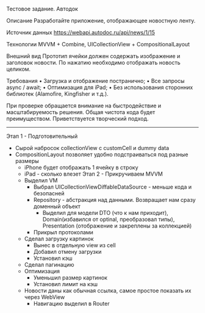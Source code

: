 Тестовое задание. Автодок

Описание
Разработайте приложение, отображающее новостную ленту.

Источник данных
https://webapi.autodoc.ru/api/news/1/15

Технологии
MVVM + Combine,
UICollectionView + CompositionalLayout

Внешний вид
Прототип ячейки должен содержать изображение и заголовок новости. По нажатию необходимо отображать новость целиком.

Требования
• Загрузка и отображение постранично;
• Все запросы async / await;
• Оптимизация для iPad;
• Без использования сторонних библиотек
(Alamofire, Kingfisher и т.д.).

При проверке обращается внимание на быстродействие и масштабируемость решения. 
Общая чистота кода будет преимуществом.
Приветствуется творческий подход.

--- 

Этап 1 - Подготовительный
 - Сырой набросок collectionView с customCell и dummy data
 - CompositionLayout позволяет удобно подстраиваться под разные размеры
    - iPhone будет отображать 1 ячейку в строку 
    - iPad - сколько влезет
Этап 2 - Прикручиваем MVVM
    - Выделил VM
        - Выбрал UICollectionViewDiffableDataSource - меньше кода и безопасней
        - Repository - абстракция над данными. Возвращает нам сразу доменный объект
            - Выделил для модели DTO (что к нам приходит), Domain(избавился от optinal, преобразовал типы), Presentation (отображение и закреплены за коллекцией)
        - Прикрыл протоколами
    - Сделал загрузку картинок
        - Вынес в отдельную view из cell
        - Добавил отмену загрузки
        - Установил кэш
    - Сделал пагинацию
    - Оптимизация
        - Уменьшил размер картинок
        - Установил лимит на кэш
    - Новости даны как обычная ссылка, самое простое показать их через WebView
        - Навигацию выделил в Router
